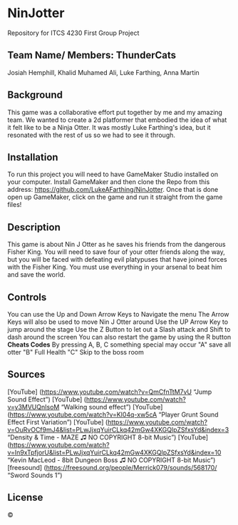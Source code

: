 # NinJotter
Repository for ITCS 4230 First Group Project
## Team Name/ Members: ThunderCats
Josiah Hemphill, Khalid Muhamed Ali, Luke Farthing, Anna Martin
## Background
This game was a collaborative effort put together by me and my amazing team. We wanted to create a 2d platformer that embodied the idea of what it felt like to be a Ninja Otter. It was mostly Luke Farthing's idea, but it resonated with the rest of us so we had to see it through. 
## Installation
To run this project you will need to have GameMaker Studio installed on your computer. Install GameMaker and then clone the Repo from this address: https://github.com/LukeAFarthing/NinJotter. Once that is done open up GameMaker, click on the game and run it straight from the game files!
## Description
This game is about Nin J Otter as he saves his friends from the dangerous Fisher King. You will need to save four of your otter friends along the way, but you will be faced with defeating evil platypuses that have joined forces with the Fisher King. You must use everything in your arsenal to beat him and save the world.
## Controls
You can use the Up and Down Arrow Keys to Navigate the menu
The Arrow Keys will also be used to move Nin J Otter around
Use the UP Arrow Key to jump around the stage
Use the Z Button to let out a Slash attack and Shift to dash around the screen
You can also restart the game by using the R button
****Cheats Codes****
By pressing A, B, C something special may occur
"A" save all otter
"B" Full Health
"C" Skip to the boss room
## Sources 
[YouTube] (https://www.youtube.com/watch?v=QmCfnTtM7vU “Jump Sound Effect”)
[YouTube] (https://www.youtube.com/watch?v=y3MVUQnIsoM “Walking sound effect”)
[YouTube] (https://www.youtube.com/watch?v=Kl04q-xw5cA “Player Grunt Sound Effect First Variation”)
[YouTube] (https://www.youtube.com/watch?v=OuRvOCf9mJ4&list=PLwJjxqYuirCLkq42mGw4XKGQlpZSfxsYd&index=3 “Density & Time - MAZE ♫ NO COPYRIGHT 8-bit Music”)
[YouTube] (https://www.youtube.com/watch?v=In9xTpfjorU&list=PLwJjxqYuirCLkq42mGw4XKGQlpZSfxsYd&index=10 “Kevin MacLeod - 8bit Dungeon Boss ♫ NO COPYRIGHT 8-bit Music”)
[freesound] (https://freesound.org/people/Merrick079/sounds/568170/ “Sword Sounds 1”)
## License 
&copy;
